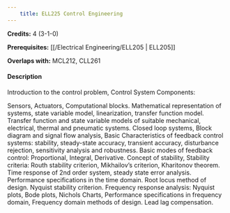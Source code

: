 ```yaml
---
    title: ELL225 Control Engineering
---
```

**Credits:** 4 (3-1-0)



**Prerequisites:** [[/Electrical Engineering/ELL205 | ELL205]]

**Overlaps with:** MCL212, CLL261

#### Description 
Introduction to the control problem, Control System Components:

Sensors, Actuators, Computational blocks. Mathematical representation of systems, state variable model, linearization, transfer function model. Transfer function and state variable models of suitable mechanical, electrical, thermal and pneumatic systems. Closed loop systems, Block diagram and signal flow analysis, Basic Characteristics of feedback control systems: stability, steady-state accuracy, transient accuracy, disturbance rejection, sensitivity analysis and robustness. Basic modes of feedback control: Proportional, Integral, Derivative. Concept of stability, Stability criteria: Routh stability criterion, Mikhailov’s criterion, Kharitonov theorem. Time response of 2nd order system, steady state error analysis. Performance specifications in the time domain. Root locus method of design. Nyquist stability criterion. Frequency response analysis: Nyquist plots, Bode plots, Nichols Charts, Performance specifications in frequency domain, Frequency domain methods of design. Lead lag compensation.